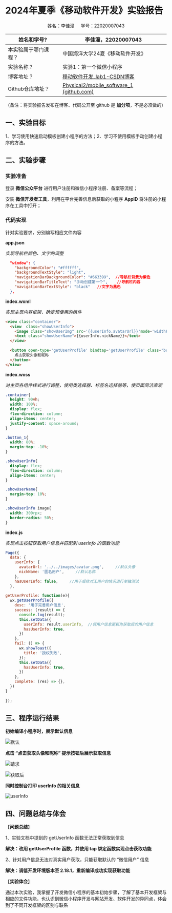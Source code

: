 # 2024年夏季《移动软件开发》实验报告



<center>姓名：李佳潼 &nbsp;&nbsp;&nbsp;  学号：22020007043</center>

| 姓名和学号?          | 李佳潼，22020007043                                          |
| -------------------- | ------------------------------------------------------------ |
| 本实验属于哪门课程？ | 中国海洋大学24夏《移动软件开发》                             |
| 实验名称？           | 实验1：第一个微信小程序                                      |
| 博客地址？           | [移动软件开发_lab1-CSDN博客](https://blog.csdn.net/m0_73768807/article/details/141329462?spm=1001.2014.3001.5502) |
| Github仓库地址？     | [Physical2/mobile_software_1 (github.com)](https://github.com/Physical2/mobile_software_1) |

（备注：将实验报告发布在博客、代码公开至 github 是 **加分项**，不是必须做的）



## **一、实验目标**

1、学习使用快速启动模板创建小程序的方法；2、学习不使用模板手动创建小程序的方法。



## 二、实验步骤

### 实验准备

登录 **微信公众平台** 进行用户注册和微信小程序注册、备案等流程；

安装 **微信开发者工具**，利用在平台完善信息后获取的小程序 **AppID** 将注册的小程序在工具中打开；

### 代码实现

针对实验要求，分别编写相应文件内容

**app.json**

*实现导航栏颜色、文字的调整*

```json
  "window": {
    "backgroundColor": "#ffffff",
    "backgroundTextStyle": "light",
    "navigationBarBackgroundColor": "#663399",	//导航栏背景为紫色
    "navigationBarTitleText": "手动创建第一个",	//导航栏内容
    "navigationBarTextStyle": "black"	//文字为黑色
  },
```

**index.wxml**

*实现主页内容框架，确定预使用的组件*

```html
<view class="container">
  <view  class="showUserInfo">
    <image class="showUserImg" src='{{userInfo.avatarUrl}}'mode='widthFix'/>
    <text class="showUserName">{{userInfo.nickName}}</text>
  </view>
  
  <button open-type='getUserProfile' bindtap='getUserProfile' class="button_1">
    点击获取头像和昵称
  </button>
</view>
```

**index.wxss**

*对主页各组件样式进行调整，使用类选择器、标签名选择器等，使页面简洁直观*

```css
.container{
  height: 90vh;
  width: 100%;
  display: flex;
  flex-direction: column;
  align-items: center;
  justify-content: space-around;
}

.button_1{
  width: 80%;
  margin-top: -10%;
}

.showUserInfo{
  display: flex;
  flex-direction: column;
  align-items: center;
}

.showUserName{
  margin-top: 10%;
}

.showUserInfo image{
  width: 300rpx;
  border-radius: 50%;
}
```

**index.js**

*实现点击按钮获取用户信息并匹配到 userInfo 的函数功能*

~~~javascript
Page({
  data: {
    userInfo: {
      avatarUrl: '../../images/avatar.png',		//默认头像
      nickName: '匿名用户',		//默认名称
    },
    hasUserInfo: false,		//用于后续对无用户的情况进行单独测试
  },
 
getUserProfile: function(e){
  wx.getUserProfile({
    desc: '用于完善用户信息',
    success: (result) => {
      console.log(result);
      this.setData({
        userInfo: result.userInfo,	//将用户信息更新为获取后的用户信息
        hasUserInfo: true,
      })
    },
    fail: () => {
      wx.showToast({
        title: '授权失败',
      });
      this.setData({
        hasUserInfo: true,
      })
    },
    complete: (res) => {},
  })
}
  
});
~~~



## 三、程序运行结果

**初始编译小程序时，展示默认信息**

![默认](D:\DESKTOP\移动软件开发\lab1\默认.png)

**点击 “点击获取头像和昵称” 提示按钮后展示获取信息**

![请求](D:\DESKTOP\移动软件开发\lab1\请求.png)

![获取后](D:\DESKTOP\移动软件开发\lab1\获取后.png)

**同时控制台打印 userInfo 的相关信息**

![userInfo](D:\DESKTOP\移动软件开发\lab1\userInfo.png)

## 四、问题总结与体会

【**问题总结**】

1、实验文档中提到的 getUserInfo 函数无法正常获取到信息

**解决：改用 getUserProfile 函数，并使用 tap 绑定函数实现点击获取功能**

2、针对用户信息无法对真实用户获取，只能获取默认的 “微信用户” 信息

**解决：调低开发环境版本至 2.18.1，重新编译成功实现获取功能**

【**实验体会**】

通过本次实验，我掌握了开发微信小程序的基本初始步骤，了解了基本开发框架与相应的文件功能，也认识到微信小程序开发与网站开发、软件开发的异同点，体会到了不同开发框架的区别与联系

